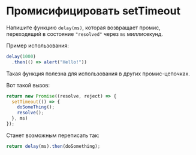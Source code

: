 
# Промисифицировать setTimeout

Напишите функцию `delay(ms)`, которая возвращает промис, переходящий в состояние `"resolved"` через `ms` миллисекунд.

Пример использования:
```js
delay(1000)
  .then(() => alert("Hello!"))
```

Такая функция полезна для использования в других промис-цепочках.

Вот такой вызов:
```js
return new Promise((resolve, reject) => {
  setTimeout(() => {
    doSomeThing();
    resolve();
  }, ms)
});
```

Станет возможным переписать так:
```js
return delay(ms).then(doSomething);
```

